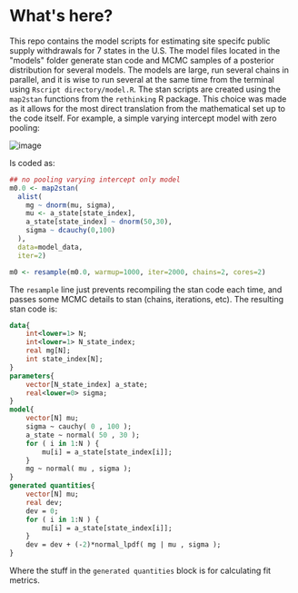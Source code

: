 # What's here?
This repo contains the model scripts for estimating site specifc public supply withdrawals for 7 states in the U.S. The model files located in the "models" folder generate stan code and MCMC samples of a posterior distribution for several models. The models are large, run several chains in parallel, and it is wise to run several at the same time from the terminal using `Rscript directory/model.R`. The stan scripts are created using the `map2stan` functions from the `rethinking` R package. This choice was made as it allows for the most direct translation from the mathematical set up to the code itself. For example, a simple varying intercept model with zero pooling:

![image](http://mathurl.com/ycunse7d.png)

Is coded as:

```r
## no pooling varying intercept only model
m0.0 <- map2stan(
  alist(
    mg ~ dnorm(mu, sigma),
    mu <- a_state[state_index],
    a_state[state_index] ~ dnorm(50,30),
    sigma ~ dcauchy(0,100)
  ),
  data=model_data,
  iter=2)

m0 <- resample(m0.0, warmup=1000, iter=2000, chains=2, cores=2)
```

The `resample` line just prevents recompiling the stan code each time, and passes some MCMC details to stan (chains, iterations, etc). The resulting stan code is:

```stan
data{
    int<lower=1> N;
    int<lower=1> N_state_index;
    real mg[N];
    int state_index[N];
}
parameters{
    vector[N_state_index] a_state;
    real<lower=0> sigma;
}
model{
    vector[N] mu;
    sigma ~ cauchy( 0 , 100 );
    a_state ~ normal( 50 , 30 );
    for ( i in 1:N ) {
        mu[i] = a_state[state_index[i]];
    }
    mg ~ normal( mu , sigma );
}
generated quantities{
    vector[N] mu;
    real dev;
    dev = 0;
    for ( i in 1:N ) {
        mu[i] = a_state[state_index[i]];
    }
    dev = dev + (-2)*normal_lpdf( mg | mu , sigma );
}
```

Where the stuff in the `generated quantities` block is for calculating fit metrics. 
